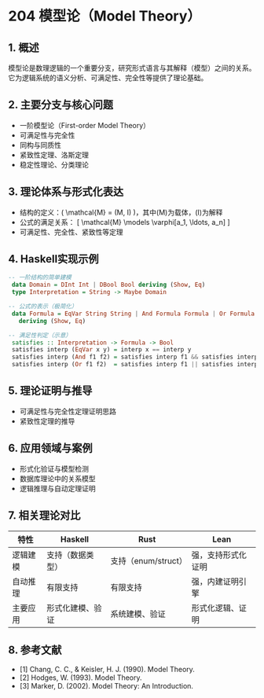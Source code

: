 # 204 模型论（Model Theory）

## 1. 概述

模型论是数理逻辑的一个重要分支，研究形式语言与其解释（模型）之间的关系。它为逻辑系统的语义分析、可满足性、完全性等提供了理论基础。

## 2. 主要分支与核心问题

- 一阶模型论（First-order Model Theory）
- 可满足性与完全性
- 同构与同质性
- 紧致性定理、洛斯定理
- 稳定性理论、分类理论

## 3. 理论体系与形式化表达

- 结构的定义：\( \mathcal{M} = (M, I) \)，其中\(M\)为载体，\(I\)为解释
- 公式的满足关系：
  \[
  \mathcal{M} \models \varphi[a_1, \ldots, a_n]
  \]
- 可满足性、完全性、紧致性等定理

## 4. Haskell实现示例

```haskell
-- 一阶结构的简单建模
 data Domain = DInt Int | DBool Bool deriving (Show, Eq)
 type Interpretation = String -> Maybe Domain

-- 公式的表示（极简化）
 data Formula = EqVar String String | And Formula Formula | Or Formula Formula
   deriving (Show, Eq)

-- 满足性判定（示意）
 satisfies :: Interpretation -> Formula -> Bool
 satisfies interp (EqVar x y) = interp x == interp y
 satisfies interp (And f1 f2) = satisfies interp f1 && satisfies interp f2
 satisfies interp (Or f1 f2)  = satisfies interp f1 || satisfies interp f2
```

## 5. 理论证明与推导

- 可满足性与完全性定理证明思路
- 紧致性定理的推导

## 6. 应用领域与案例

- 形式化验证与模型检测
- 数据库理论中的关系模型
- 逻辑推理与自动定理证明

## 7. 相关理论对比

| 特性         | Haskell           | Rust              | Lean                |
|--------------|-------------------|-------------------|---------------------|
| 逻辑建模     | 支持（数据类型）  | 支持（enum/struct）| 强，支持形式化证明  |
| 自动推理     | 有限支持          | 有限支持          | 强，内建证明引擎    |
| 主要应用     | 形式化建模、验证  | 系统建模、验证    | 形式化逻辑、证明    |

## 8. 参考文献

- [1] Chang, C. C., & Keisler, H. J. (1990). Model Theory.
- [2] Hodges, W. (1993). Model Theory.
- [3] Marker, D. (2002). Model Theory: An Introduction.
